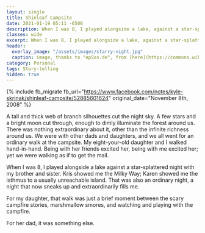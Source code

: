 ```yaml
---
layout: single
title: Shinleaf Campsite
date: 2021-01-19 05:11 -0500
description: When I was 8, I played alongside a lake, against a star-splattered night with my brother and sister.
classes: wide
excerpt: When I was 8, I played alongside a lake, against a star-splattered night with my brother and sister.
header:
  overlay_image: "/assets/images/starry-night.jpg"
  caption: image, thanks to "epSos.de", from [here](https://commons.wikimedia.org/wiki/File:Bright_Stars_of_Milky_Way_on_the_Dark_blue_Sky_of_Astronomy.jpg)
category: Personal
tags: Story-telling
hidden: true
---
```


{% include fb_migrate fb_url="https://www.facebook.com/notes/kyle-skrinak/shinleaf-campsite/52885601624" original_date="November 8th, 2008" %}

A tall and thick web of branch silhouettes cut the night sky. A few stars and a bright moon cut through, enough to dimly illuminate the forest around us. There was nothing extraordinary about it, other than the infinite richness around us. We were with other dads and daughters, and we all went for an ordinary walk at the campsite. My eight-your-old daughter and I walked hand-in-hand. Being with her friends excited her, being with me excited her; yet we were walking as if to get the mail.

When I was 8, I played alongside a lake against a star-splattered night with my brother and sister. Kris showed me the Milky Way; Karen showed me the isthmus to a usually unreachable island. That was also an ordinary night, a night that now sneaks up and extraordinarily fills me.

For my daughter, that walk was just a brief moment between the scary campfire stories, marshmallow smores, and watching and playing with the campfire.

For her dad, it was something else.  
